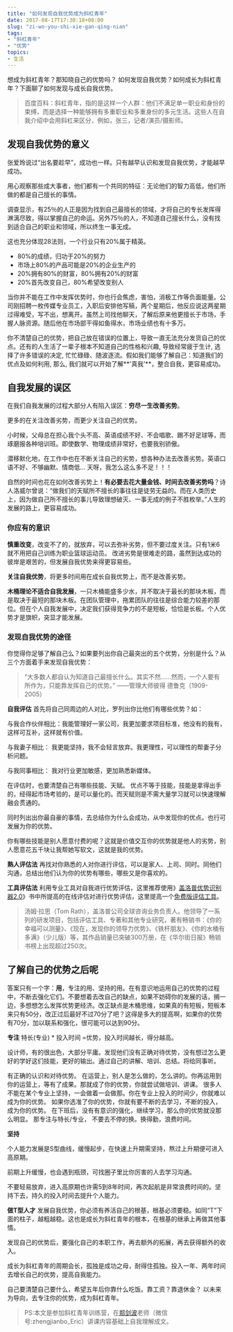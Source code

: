 ```yaml
---
title: "如何发现自我优势成为斜杠青年"
date: 2017-08-17T17:30:18+08:00  
slug: "zi-wo-you-shi-xie-gan-qing-nian" 
tags:
- "斜杠青年"
- "优势"
topics: 
- 生活
---
```


想成为斜杠青年？那知晓自己的优势吗？ 如何发现自我优势？如何成长为斜杠青年？下面聊了如何发现与成长自我优势。

> 百度百科：斜杠青年，指的是这样一个人群：他们不满足单一职业和身份的束缚，而是选择一种能够拥有多重职业和多重身份的多元生活。这些人在自我介绍中会用斜杠来区分，例如，张三，记者/演员/摄影师。


## 发现自我优势的意义
张爱玲说过“出名要趁早”，成功也一样。只有越早认识和发现自我优势，才能越早成功。

用心观察那些成大事者，他们都有一个共同的特征：无论他们的智力高低，他们所做的都是自己擅长的事情。

调查显示，有25％的人正是因为找到自己最擅长的领域，才将自己的专长发挥得淋漓尽致，得以掌握自己的命运。另外75％的人，不知道自己擅长什么，没有找到适合自己的职业和领域，所以终生一事无成。 

这也充分体现28法则，一个行业只有20%属于精英。

+  80%的成绩，归功于20%的努力
+  市场上80%的产品可能是20%的企业生产的
+  20%拥有80%的财富，80%拥有20%的财富
+  20%首先改变自己，80%希望改变别人

当你并不能在工作中发挥优势时，你也行会焦虑，害怕，消极工作等负面能量。公司刚招聘一枚传媒专业员工，入职后安排他写稿，两个星期后，他反应说这两星期过得难受，写不出，想离开。虽然上司找他聊天，了解后原来他更擅长于市场，手握人脉资源。随后他在市场部干得如鱼得水，市场业绩也有十多万。

你不清楚自己的优势，把自己放在错误的位置上，导致一直无法充分发货自己的优点。还有的人生活了一辈子根本不知道自己的性格和兴趣, 导致经常疲于生计, 选择了许多错误的决定, 忙忙碌碌、随波逐流。假如我们能够了解自己：知道我们的优点及如何利用,  那么, 我们就可以开始了解**'真我'**，整合自我，更容易成功。 

## 自我发展的误区
在我们自我发展的过程大部分人有陷入误区：**穷尽一生改善劣势**。

更多的在关注改善劣势，而更少关注自己的优势。

小时候，父母总在担心我个头不高、英语成绩不好、不会唱歌、踢不好足球等，而琢磨报各种培训班。即使数学、物理成绩非常好，也要我别骄傲。

潜移默化地，在工作中也在不断关注自己的劣势，想各种办法去改善劣势。英语口语不好、不够幽默、情商低... 天呀，我怎么这么多不足！！！

自然的时间也花在如何改善劣势上！**有必要去花大量金钱、时间去改善劣势吗**？诗人洛威尔曾说：“做我们的天赋所不擅长的事往往是徒劳无益的。而在人类历史上，因为做自己所不擅长的事儿导致理想破灭、一事无成的例子不胜枚举。”人生的发展的路上，更容易成功。

### 你应有的意识
**慎重改变**，改变不了的，就放弃，可以去弥补劣势，但不要过度关注。只有1米6就不用把自己训练为职业篮球运动员。
改进劣势是很难走的路，虽然到达成功的彼岸是艰苦的，但发展自我优势来得更容易些。

**关注自我优势**，将更多时间用在成长自我优势上，而不是改善劣势。
 
**木桶理论不适合自我发展**，一只木桶能盛多少水，并不取决于最长的那块木板，而是取决于最短的那块木板。在团队管理中，拖累团队的往往是综合能力较差的那位。但在个人自我发展中，决定我们获得竞争力的不是短板，恰恰是长板。个人优势才是旗帜，突显才能发展。
  
### 发现自我优势的途径
你觉得你足够了解自己么？如果要列出你自己最突出的五个优势，分别是什么？从三个方面着手来发现自我优势：

> “大多数人都自认为知道自己最擅长什么。其实不然……然而，一个人要有所作为，只能靠发挥自己的优势。”
>        ——管理大师彼得 德鲁克（1909-2005） 

**自我评估**
首先将自己同周边的人对比，罗列出你比他们有哪些优势？如：

与我合作伙伴相比：我能管理好一家公司，我更加要求项目标准，他没有的我有，这样可互补，这样就有价值。

与我妻子相比： 我更能坚持，我不会轻言放弃。我更理性，可以理性的帮妻子分析问题。

与我同事相比： 我对行业更加敏感，更加熟悉新媒体。
 
在评估时，也要清楚自己有哪些技能、天赋。 优点不等于技能，技能是拿得出手的，经得起市场考验的，是可以量化的。而天赋则是不需大量学习就可以快速理解融会贯通的。

同时列出出你最自豪的事情，去总结你为什么会成功，从中发现你的优点。也行可发展为你的优势。

你有哪些技能是别人愿意付费的呢？这就是价值交互你的优势就是他人的劣势，别人愿意花五千块让我帮她写软文，这就是我的优势。
    

**熟人评估法**
 再找对你熟悉的人对你进行评估，可以是家人、上司、同时。同他们沟通，总结出他们认为你的优势有哪些，哪些又是你喜欢的。 

  
**工具评估法**
利用专业工具对自我进行优势评估，这里推荐使用》[盖洛普优势识别器2.0]( https://baike.baidu.com/item/盖洛普优势识别器2.0)》书中所提高的在线评估对进行优势评估，这里提高一个[免费版评估工具](http://www.apesk.com/Advantage-detecting/index_hr.asp?hr_email=18670054561)。
> 汤姆·拉思（Tom Rath），盖洛普公司全球咨询业务负责人。他领导了一系列的研发项目，包括评估工具、专著和其他专业研究，著有畅销书：《你的幸福可以测量》、《现在，发现你的领导力优势》、《铁杆朋友》、《你的水桶有多满》（少儿版）等，其作品销量已突破300万册，在《华尔街日报》畅销书榜上出现超过250次。    


## 了解自己的优势之后呢

答案只有一个字：**用**，专注的用、坚持的用。在有意识地运用自己的优势的过程中，不断去强化它们。不要想着去改自己的缺点，如果不妨碍你的发展的话，搁一边，多想想怎么发挥优势更经济。改正缺点是木桶思维，如果真的有短板，短板本来只有50分，改正过后最好不过70分了吧？这得是多大的提高啊，如果你的优势有70分，加以联系和强化，很可能可以达到90分。 

**专注**
 特长(专业) * 投入时间 =优势，投入时间越长，得分越高。
 
设计师，有的很出色，大部分平庸。发现他们没有正确对待优势，没有想过怎么更好的学好这们技能，更好的输出。通过自己的讲解、培训、总结。将给同事听。 

有正确的认识和对待优势。
在运营上，别人是怎么做的，怎么讲的。你再运用到你的运营上，等有了成果。那就成了你的优势，你就尝试做培训、讲课。
很多人不能在某个专业上坚持，一会做着一会做那。你在专业上投入的时间少，你就难以成为你的优势。
如果你选准了你的优势，你就有要不断的去学习，不断的投入，成为你的优势。
在下班后，没有有意识的强化，继续学习，那么你的优势就没那么明显。
那专注与特长/专业， 不要去不停的换。换得勤，浪费时间。

**坚持**  

个人能力发展是S型曲线，缓慢起步，在快速上升期需坚持，熬过上升期便可进入高原期。

前期上升缓慢，也会遇到瓶颈，可找圈子里比你厉害的人去学习沟通。

不要轻易放弃，进入高原期也许需5到8年时间，再次起航是非常浪费时间的。坚持下去，持久的投入时间去提升个人能力。
 
**做T型人才**
发展自我优势，你必须有养活自己的根基，根基必须要稳。如同“T”下面的柱子，越粗越稳。这也是成长为斜杠青年的根本，在根基的继承上再做其他事情。

 发现自己的优势后，要强化自己的本职工作，再去额外的拓展，再去获得额外的收入。
 
成长为斜杠青年的周期会长，孤独是成功之母，耐得住孤独。投入一年、两年时间去增长自己的优势，提高自我能力。 

自己要清楚自己要什么，希望五年后你靠什么吃饭。靠工资？靠退休金？ 以未来为导向，去专注你的优势，成为斜杠青年。

> PS:本文是参加斜杠青年训练营，在[郑剑波](http://www.juwang.com/)老师（微信号:zhengjianbo_Eric）讲课内容基础上自我理解成文。

